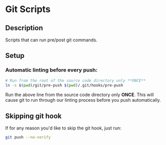 # Git Scripts
## Description
Scripts that can run pre/post git commands.

## Setup
### Automatic linting before every push:
```sh
# Run from the root of the source code directory only **ONCE**
ln -s $(pwd)/git/pre-push $(pwd)/.git/hooks/pre-push
```

Run the above line from the source code directory only **ONCE**.
This will cause git to run through our linting process before you
push automatically.

## Skipping git hook
If for any reason you'd like to skip the git hook, just run:
```sh
git push --no-verify
```
